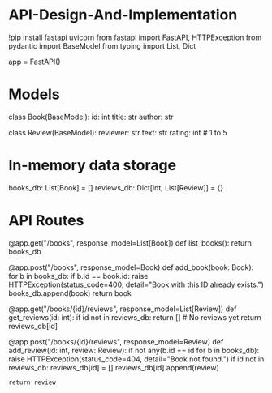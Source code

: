 # API-Design-And-Implementation
!pip install fastapi uvicorn
from fastapi import FastAPI, HTTPException
from pydantic import BaseModel
from typing import List, Dict

app = FastAPI()

# Models
class Book(BaseModel):
    id: int
    title: str
    author: str

class Review(BaseModel):
    reviewer: str
    text: str
    rating: int  # 1 to 5

# In-memory data storage
books_db: List[Book] = []
reviews_db: Dict[int, List[Review]] = {}

# API Routes

@app.get("/books", response_model=List[Book])
def list_books():
    return books_db

@app.post("/books", response_model=Book)
def add_book(book: Book):
    for b in books_db:
        if b.id == book.id:
            raise HTTPException(status_code=400, detail="Book with this ID already exists.")
    books_db.append(book)
    return book

@app.get("/books/{id}/reviews", response_model=List[Review])
def get_reviews(id: int):
    if id not in reviews_db:
        return []  # No reviews yet
    return reviews_db[id]

@app.post("/books/{id}/reviews", response_model=Review)
def add_review(id: int, review: Review):
    if not any(b.id == id for b in books_db):
        raise HTTPException(status_code=404, detail="Book not found.")
    if id not in reviews_db:
        reviews_db[id] = []
    reviews_db[id].append(review)


    return review
